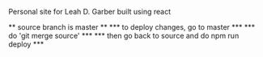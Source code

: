 Personal site for Leah D. Garber
built using react

** source branch is master **
*** to deploy changes, go to master ***
*** do 'git merge source' ***
*** then go back to source and do npm run deploy ***
